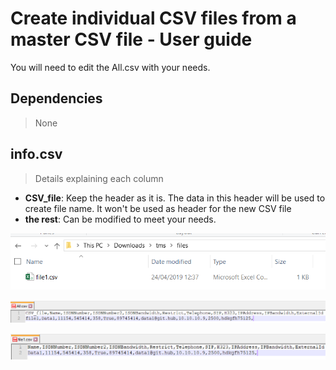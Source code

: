 # Create individual CSV files from a master CSV file - User guide
You will need to edit the All.csv with your needs.

## Dependencies
>None

## info.csv
>Details explaining each column
* **CSV_file**: Keep the header as it is. The data in this header will be used to create file name. It won't be used as header for the new CSV file
* **the rest**: Can be modified to meet your needs.

![example_folder](example_folder.png)

![example_Master CSV](example_all-csv.png)

![example_New CSV](example_new-csv.png)